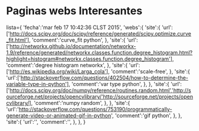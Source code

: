 # Paginas webs Interesantes 

lista={
	'fecha':'mar feb 17 10:42:36 CLST 2015',
	'webs':{
		'site':{
			'url':['http://docs.scipy.org/doc/scipy/reference/generated/scipy.optimize.curve_fit.html'],
			'comment':'curve_fit python',
			},
		'site':{
			'url':['http://networkx.github.io/documentation/networkx-1.9/reference/generated/networkx.classes.function.degree_histogram.html?highlight=histogram#networkx.classes.function.degree_histogram'],
			'comment':'degree histogram networkx',
			},
		'site':{
			'url':['http://es.wikipedia.org/wiki/Larga_cola'],
			'comment':'scale-free',
			},
		'site':{
			'url':['http://stackoverflow.com/questions/402504/how-to-determine-the-variable-type-in-python'],
			'comment':'var type python',
			},
		},
		'site':{
			'url':['http://docs.scipy.org/doc/numpy/reference/routines.random.html','http://sourceforge.net/projects/opencvlibrary/'http://sourceforge.net/projects/opencvlibrary/],
			'comment':'numpy random',
			},
		},
		'site':{
			'url':'http://stackoverflow.com/questions/753190/programmatically-generate-video-or-animated-gif-in-python',
			'comment':'gif python',
			},
		},
		'site':{
			'url':'',
			'comment':'',
			},
		},
	}
